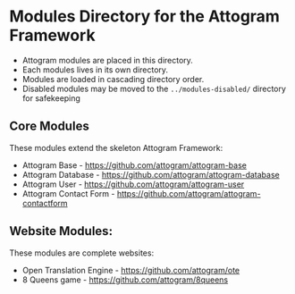 # Modules Directory for the Attogram Framework

- Attogram modules are placed in this directory.
- Each modules lives in its own directory.
- Modules are loaded in cascading directory order.
- Disabled modules may be moved to the `../modules-disabled/` directory for safekeeping

## Core Modules
These modules extend the skeleton Attogram Framework:
* Attogram Base - https://github.com/attogram/attogram-base
* Attogram Database - https://github.com/attogram/attogram-database
* Attogram User - https://github.com/attogram/attogram-user
* Attogram Contact Form - https://github.com/attogram/attogram-contactform

## Website Modules:
These modules are complete websites:
* Open Translation Engine - https://github.com/attogram/ote
* 8 Queens game - https://github.com/attogram/8queens
